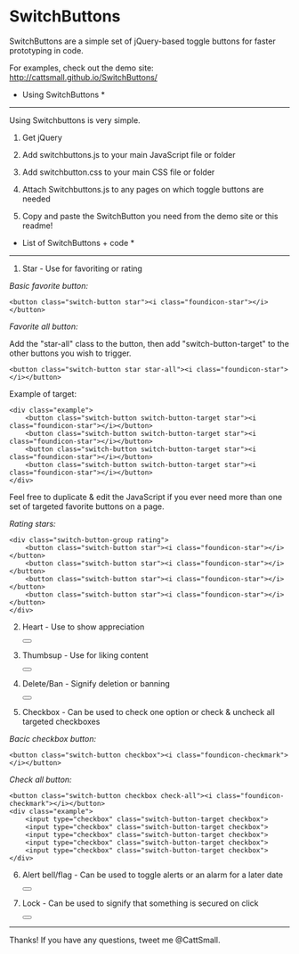 SwitchButtons
============

SwitchButtons are a simple set of jQuery-based toggle buttons for faster prototyping in code.

For examples, check out the demo site: http://cattsmall.github.io/SwitchButtons/


* Using SwitchButtons *
-----------------------
Using Switchbuttons is very simple.

1) Get jQuery

2) Add switchbuttons.js to your main JavaScript file or folder

3) Add switchbutton.css to your main CSS file or folder

4) Attach Switchbuttons.js to any pages on which toggle buttons are needed

5) Copy and paste the SwitchButton you need from the demo site or this readme!


* List of SwitchButtons + code *
--------------------------------

1) Star - Use for favoriting or rating</h5>

*Basic favorite button:*

	<button class="switch-button star"><i class="foundicon-star"></i></button>


*Favorite all button:*

Add the "star-all" class to the button, then add "switch-button-target" to the other buttons you wish to trigger.

	<button class="switch-button star star-all"><i class="foundicon-star"></i></button>

Example of target:	

	<div class="example">
		<button class="switch-button switch-button-target star"><i class="foundicon-star"></i></button>
		<button class="switch-button switch-button-target star"><i class="foundicon-star"></i></button>
		<button class="switch-button switch-button-target star"><i class="foundicon-star"></i></button>
		<button class="switch-button switch-button-target star"><i class="foundicon-star"></i></button>
	</div>

Feel free to duplicate & edit the JavaScript if you ever need more than one set of targeted favorite buttons on a page.


*Rating stars:*	

	<div class="switch-button-group rating">
		<button class="switch-button star"><i class="foundicon-star"></i></button>
		<button class="switch-button star"><i class="foundicon-star"></i></button>
		<button class="switch-button star"><i class="foundicon-star"></i></button>
		<button class="switch-button star"><i class="foundicon-star"></i></button>
	</div>
	
	

2) Heart - Use to show appreciation

	<button class="switch-button heart"><i class="foundicon-heart"></i></button>


3) Thumbsup - Use for liking content

	<button class="switch-button thumbsup"><i class="foundicon-social-thumb-up"></i></button>


4) Delete/Ban - Signify deletion or banning

	<button class="switch-button ban"><i class="foundicon-remove"></i></button>


5) Checkbox - Can be used to check one option or check & uncheck all targeted checkboxes

*Bacic checkbox button:*

	<button class="switch-button checkbox"><i class="foundicon-checkmark"></i></button>


*Check all button:*

	<button class="switch-button checkbox check-all"><i class="foundicon-checkmark"></i></button>
	<div class="example">
		<input type="checkbox" class="switch-button-target checkbox">
		<input type="checkbox" class="switch-button-target checkbox">
		<input type="checkbox" class="switch-button-target checkbox">
		<input type="checkbox" class="switch-button-target checkbox">
		<input type="checkbox" class="switch-button-target checkbox">
	</div>


6) Alert bell/flag - Can be used to toggle alerts or an alarm for a later date

	<button class="switch-button alert"><i class="foundicon-flag"></i></button>


7) Lock - Can be used to signify that something is secured on click

	<button class="switch-button lock"><i class="foundicon-lock"></i></button>


------------------------------------------------------------------------------------

Thanks! If you have any questions, tweet me @CattSmall.